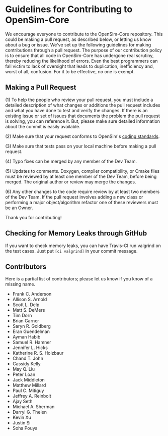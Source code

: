 Guidelines for Contributing to OpenSim-Core
===========================================

We encourage everyone to contribute to the OpenSim-Core repository. This could be making a pull request, as described below, or letting us know about a bug or issue. We've set up the following guidelines for making contributions through a pull request. The purpose of our contribution policy is to ensure that all code in OpenSim-Core has undergone real scrutiny, thereby reducing the likelihood of errors. Even the best programmers can fall victim to lack of oversight that leads to duplication, inefficiency and, worst of all, confusion. For it to be effective, no one is exempt.


Making a Pull Request
---------------------
(1) To help the people who review your pull request, you must include a detailed description of what changes or additions the pull request includes and what you have done to test and verify the changes. If there is an existing issue or set of issues that documents the problem the pull request is solving, you can reference it. But, please make sure detailed information about the commit is easily available.

(2) Make sure that your request conforms to OpenSim's [coding standards](http://simtk-confluence.stanford.edu:8080/display/OpenSim/OpenSim+Coding+Standards).

(3) Make sure that tests pass on your local machine before making a pull request.

(4) Typo fixes can be merged by any member of the Dev Team.

(5) Updates to comments. Doxygen, compiler compatibility, or Cmake files must be reviewed by at least one member of the Dev Team, before being merged. The original author or review may merge the changes.

(6) Any other changes to the code require review by at least two members of the Dev Team. If the pull request involves adding a new class or performing a major object/algorithm refactor one of these reviewers must be an Owner.

Thank you for contributing!


Checking for Memory Leaks through GitHub
----------------------------------------
If you want to check memory leaks, you can have Travis-CI run valgrind on the test cases. Just put `[ci valgrind]` in your commit message.


Contributors
------------
Here is a partial list of contributors; please let us know if you know of a missing name.

- Frank C. Anderson
- Allison S. Arnold
- Scott L. Delp
- Matt S. DeMers
- Tim Dorn
- Brian Garner
- Saryn R. Goldberg
- Eran Guendelman
- Ayman Habib
- Samuel R. Hamner
- Jennifer L. Hicks
- Katherine R. S. Holzbaur
- Chand T. John
- Cassidy Kelly
- May Q. Liu
- Peter Loan
- Jack Middleton
- Matthew Millard
- Paul C. Mitiguy
- Jeffrey A. Reinbolt
- Ajay Seth
- Michael A. Sherman
- Darryl G. Thelen
- Kevin Xu
- Justin Si
- Soha Pouya
